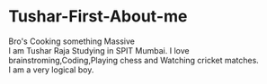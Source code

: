 # Tushar-First-About-me
Bro's Cooking something Massive<br>
I am Tushar Raja Studying in SPIT Mumbai. I love brainstroming,Coding,Playing chess and Watching cricket matches.<br>
I am a very logical boy.
